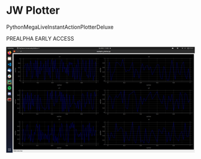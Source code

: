 # JW Plotter

PythonMegaLiveInstantActionPlotterDeluxe

PREALPHA EARLY ACCESS

![This is an example plot](doc/example_plot.png)
